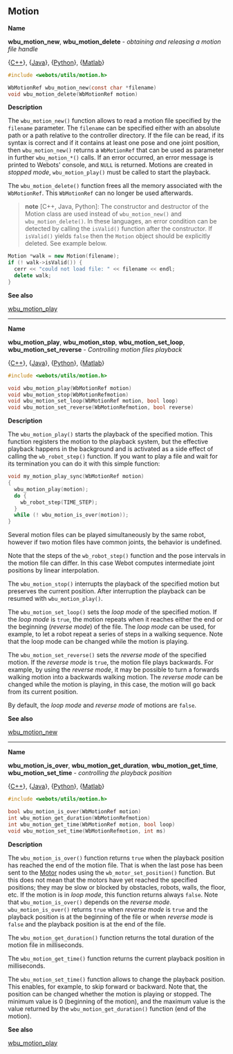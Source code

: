 ## Motion

**Name**

**wbu\_motion\_new**, **wbu\_motion\_delete** - *obtaining and releasing a motion file handle*

{[C++](cpp-api.md#cpp_motion)}, {[Java](java-api.md#java_motion)}, {[Python](python-api.md#python_motion)}, {[Matlab](matlab-api.md#matlab_motion)}

```c
#include <webots/utils/motion.h>

WbMotionRef wbu_motion_new(const char *filename)
void wbu_motion_delete(WbMotionRef motion)
```

**Description**

The `wbu_motion_new()` function allows to read a motion file specified by the
`filename` parameter. The `filename` can be specified either with an absolute
path or a path relative to the controller directory. If the file can be read, if
its syntax is correct and if it contains at least one pose and one joint
position, then `wbu_motion_new()` returns a `WbMotionRef` that can be used as
parameter in further `wbu_motion_*()` calls. If an error occurred, an error
message is printed to Webots' console, and `NULL` is returned. Motions are
created in *stopped mode*, `wbu_motion_play()` must be called to start the
playback.

The `wbu_motion_delete()` function frees all the memory associated with the
`WbMotionRef`. This `WbMotionRef` can no longer be used afterwards.

> **note** [C++, Java, Python]:
The constructor and destructor of the Motion class are used instead of
`wbu_motion_new()` and `wbu_motion_delete()`. In these languages, an error
condition can be detected by calling the `isValid()` function after the
constructor. If `isValid()` yields `false` then the `Motion` object should be
explicitly deleted. See example below.

```c++
Motion *walk = new Motion(filename);
if (! walk->isValid()) {
  cerr << "could not load file: " << filename << endl;
  delete walk;
}
```

**See also**

[wbu\_motion\_play](#wbu_motion_play)

---

**Name**

**wbu\_motion\_play**, **wbu\_motion\_stop**, **wbu\_motion\_set\_loop**, **wbu\_motion\_set\_reverse** - *Controlling motion files playback*

{[C++](cpp-api.md#cpp_motion)}, {[Java](java-api.md#java_motion)}, {[Python](python-api.md#python_motion)}, {[Matlab](matlab-api.md#matlab_motion)}

```c
#include <webots/utils/motion.h>

void wbu_motion_play(WbMotionRef motion)
void wbu_motion_stop(WbMotionRefmotion)
void wbu_motion_set_loop(WbMotionRef motion, bool loop)
void wbu_motion_set_reverse(WbMotionRefmotion, bool reverse)
```

**Description**

The `wbu_motion_play()` starts the playback of the specified motion. This
function registers the motion to the playback system, but the effective playback
happens in the background and is activated as a side effect of calling the
`wb_robot_step()` function. If you want to play a file and wait for its
termination you can do it with this simple function:

```c
void my_motion_play_sync(WbMotionRef motion)
{
  wbu_motion_play(motion);
  do {
    wb_robot_step(TIME_STEP);
  }
  while (! wbu_motion_is_over(motion));
}
```

Several motion files can be played simultaneously by the same robot, however if
two motion files have common joints, the behavior is undefined.

Note that the steps of the `wb_robot_step()` function and the pose intervals in
the motion file can differ. In this case Webot computes intermediate joint
positions by linear interpolation.

The `wbu_motion_stop()` interrupts the playback of the specified motion but
preserves the current position. After interruption the playback can be resumed
with `wbu_motion_play()`.

The `wbu_motion_set_loop()` sets the *loop mode* of the specified motion. If the
*loop mode* is `true`, the motion repeats when it reaches either the end or the
beginning (*reverse mode*) of the file. The *loop mode* can be used, for
example, to let a robot repeat a series of steps in a walking sequence. Note
that the loop mode can be changed while the motion is playing.

The `wbu_motion_set_reverse()` sets the *reverse mode* of the specified motion.
If the *reverse mode* is `true`, the motion file plays backwards. For example,
by using the *reverse mode*, it may be possible to turn a forwards walking
motion into a backwards walking motion. The *reverse mode* can be changed while
the motion is playing, in this case, the motion will go back from its current
position.

By default, the *loop mode* and *reverse mode* of motions are `false`.

**See also**

[wbu\_motion\_new](#wbu_motion_new)

---

**Name**

**wbu\_motion\_is\_over**, **wbu\_motion\_get\_duration**, **wbu\_motion\_get\_time**, **wbu\_motion\_set\_time** - *controlling the playback position*

{[C++](cpp-api.md#cpp_motion)}, {[Java](java-api.md#java_motion)}, {[Python](python-api.md#python_motion)}, {[Matlab](matlab-api.md#matlab_motion)}

```c
#include <webots/utils/motion.h>

bool wbu_motion_is_over(WbMotionRef motion)
int wbu_motion_get_duration(WbMotionRefmotion)
int wbu_motion_get_time(WbMotionRef motion, bool loop)
void wbu_motion_set_time(WbMotionRefmotion, int ms)
```

**Description**

The `wbu_motion_is_over()` function returns `true` when the playback position
has reached the end of the motion file. That is when the last pose has been sent
to the [Motor](motor.md) nodes using the `wb_motor_set_position()` function. But
this does not mean that the motors have yet reached the specified positions;
they may be slow or blocked by obstacles, robots, walls, the floor, etc. If the
motion is in *loop mode*, this function returns always `false`. Note that
`wbu_motion_is_over()` depends on the *reverse mode*. `wbu_motion_is_over()`
returns `true` when *reverse mode* is `true` and the playback position is at the
beginning of the file or when *reverse mode* is `false` and the playback
position is at the end of the file.

The `wbu_motion_get_duration()` function returns the total duration of the
motion file in milliseconds.

The `wbu_motion_get_time()` function returns the current playback position in
milliseconds.

The `wbu_motion_set_time()` function allows to change the playback position.
This enables, for example, to skip forward or backward. Note that, the position
can be changed whether the motion is playing or stopped. The minimum value is 0
(beginning of the motion), and the maximum value is the value returned by the
`wbu_motion_get_duration()` function (end of the motion).

**See also**

[wbu\_motion\_play](#wbu_motion_play)
